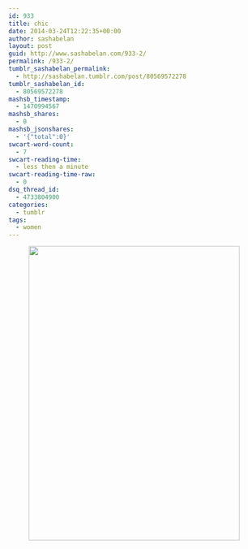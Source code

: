 ```yaml
---
id: 933
title: chic
date: 2014-03-24T12:22:35+00:00
author: sashabelan
layout: post
guid: http://www.sashabelan.com/933-2/
permalink: /933-2/
tumblr_sashabelan_permalink:
  - http://sashabelan.tumblr.com/post/80569572278
tumblr_sashabelan_id:
  - 80569572278
mashsb_timestamp:
  - 1470994567
mashsb_shares:
  - 0
mashsb_jsonshares:
  - '{"total":0}'
swcart-word-count:
  - 7
swcart-reading-time:
  - less then a minute
swcart-reading-time-raw:
  - 0
dsq_thread_id:
  - 4733804900
categories:
  - tumblr
tags:
  - women
---
```

<div id='gallery-599' class='gallery galleryid-933 gallery-columns-1 gallery-size-full'>
  <figure class='gallery-item'> 
  
  <div class='gallery-icon portrait'>
    <img width="416" height="580" src="http://www.sashabelan.ru/wp-content/uploads/2014/03/tumblr_n2xx1nJcYJ1qarj97o1_500.jpg" class="attachment-full size-full" alt="" srcset="http://www.sashabelan.ru/wp-content/uploads/2014/03/tumblr_n2xx1nJcYJ1qarj97o1_500.jpg 416w, http://www.sashabelan.ru/wp-content/uploads/2014/03/tumblr_n2xx1nJcYJ1qarj97o1_500-215x300.jpg 215w, http://www.sashabelan.ru/wp-content/uploads/2014/03/tumblr_n2xx1nJcYJ1qarj97o1_500-230x321.jpg 230w, http://www.sashabelan.ru/wp-content/uploads/2014/03/tumblr_n2xx1nJcYJ1qarj97o1_500-350x488.jpg 350w" sizes="(max-width: 416px) 100vw, 416px" />
  </div></figure>
</div>